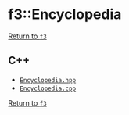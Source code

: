 # f3::Encyclopedia

[Return to `f3`](/docs/f3.md)

## C++

- [`Encyclopedia.hpp`](/src/f3/Encyclopedia.hpp)
- [`Encyclopedia.cpp`](/src/f3/Encyclopedia.cpp)

[Return to `f3`](/docs/f3.md)